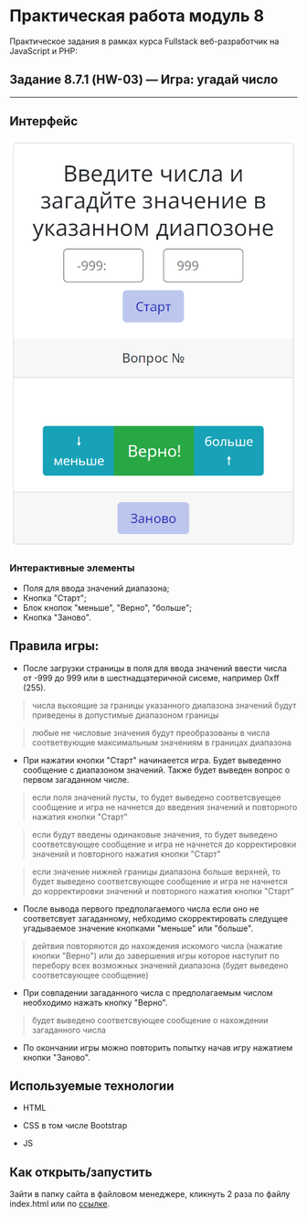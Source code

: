 # Практическая работа модуль 8

Практическое задания в рамках курса Fullstack веб-разработчик на JavaScript и PHP:

## Задание 8.7.1 (HW-03) — Игра: угадай число

---

## Интерфейс

![Угадай число](img/img_1.png)

### Интерактивные элементы

- Поля для ввода значений диапазона;
- Кнопка "Старт";
- Блок кнопок "меньше", "Верно", "больше";
- Кнопка "Заново".

## Правила игры:

- После загрузки страницы в поля для ввода значений ввести числа от -999 до 999 или в шестнадцатеричной сисеме, например 0xff (255).
> числа выхоящие за границы указанного диапазона значений будут приведены в допустимые диапазоном границы

> любые не числовые значения будут преобразованы в числа соответвующие максимальным значениям в границах диапазона

- При нажатии кнопки "Старт" начинаеется игра. Будет выведенно сообщение с диапазоном значений. Также будет выведен вопрос о первом загаданном числе.

> если поля значений пусты, то будет выведено соответсвуещее сообщение и игра не начнется до введения значений и повторного нажатия кнопки "Старт"

> если будут введены одинаковые значения, то будет выведено соответсвующее сообщение и игра не начнется до корректировки значений и повторного нажатия кнопки "Старт"

> если значение нижней границы диапазона больше верхней, то будет выведено соответсвующее сообщение и игра не начнется до корректировки значений и повторного нажатия кнопки "Старт"

- После вывода первого предполагаемого числа если оно не соответсвует загаданному, небходимо скорректировать следущее угадываемое значение кнопками "меньше" или "больше".

> дейтвия повторяются до нахождения искомого числа (нажатие кнопки "Верно") или до завершения игры которое наступит по перебору всех возможных значений диапазона (будет выведено соответсвующее сообщение)

- При совпадении загаданного числа с предполагаемым числом необходимо нажать кнопку "Верно".

> будет выведено соответсвующее сообщение о нахождении загаданного числа

- По окончании игры можно повторить попытку начав игру нажатием кнопки "Заново".

## Используемые технологии

- HTML

- CSS в том числе Bootstrap

- JS

## Как открыть/запустить

Зайти в папку сайта в файловом менеджере, кликнуть 2 раза по файлу index.html или по [cсылке](index.html).
